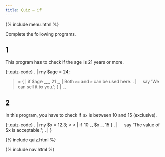 ```yaml
---
title: Quiz — if
---
```


{% include menu.html %}

Complete the following programs.

## 1

This program has to check if the age is 21 years or more.

{:.quiz-code}
. | my $age = 24;
>= { | if $age ␣␣ 21 ␣ | Both `>=` and `≥` can be used here.
. | &nbsp;&nbsp;&nbsp;&nbsp;say &apos;We can sell it to you.&apos;;
} | ␣

## 2

In this program, you have to check if `$x` is between 10 and 15 (exclusive).

{:.quiz-code}
. | my $x = 12.3;
&lt; &lt; | if 10 ␣ $x ␣ 15 {
. | &nbsp;&nbsp;&nbsp;&nbsp;say &apos;The value of $x is acceptable.&apos;;
. | }


{% include quiz.html %}
<script>
    replacements = [['≥', '>=']];
</script>

{% include nav.html %}
